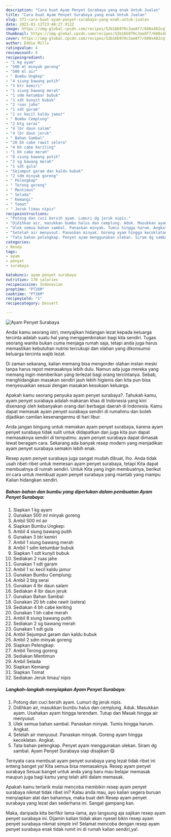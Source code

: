 ```yaml
---
description: "Cara buat Ayam Penyet Surabaya yang enak Untuk Jualan"
title: "Cara buat Ayam Penyet Surabaya yang enak Untuk Jualan"
slug: 371-cara-buat-ayam-penyet-surabaya-yang-enak-untuk-jualan
date: 2021-01-11T23:48:27.912Z
image: https://img-global.cpcdn.com/recipes/52b16b970c3ae8f7/680x482cq70/ayam-penyet-surabaya-foto-resep-utama.jpg
thumbnail: https://img-global.cpcdn.com/recipes/52b16b970c3ae8f7/680x482cq70/ayam-penyet-surabaya-foto-resep-utama.jpg
cover: https://img-global.cpcdn.com/recipes/52b16b970c3ae8f7/680x482cq70/ayam-penyet-surabaya-foto-resep-utama.jpg
author: Eddie Mills
ratingvalue: 4
reviewcount: 6
recipeingredient:
- "1 kg ayam"
- "500 ml minyak goreng"
- "500 ml air"
- " Bumbu Ungkep"
- "4 siung bawang putih"
- "3 btr kemiri"
- "1 siung bawang merah"
- "1 sdm ketumbar bubuk"
- "1 sdt kunyit bubuk"
- "2 ruas jahe"
- "1 sdt garam"
- "1 sc kecil kaldu jamur"
- " Bumbu Cemplung"
- "2 btg serai"
- "4 lbr daun salam"
- "4 lbr daun jeruk"
- " Bahan Sambal"
- "20 bh cabe rawit selera"
- "4 bh cabe keriting"
- "1 bh cabe merah"
- "8 siung bawang putih"
- "2 sg bawang merah"
- "1 sdt gula"
- "Sejumput garam dan kaldu bubuk"
- "2 sdm minyak goreng"
- " Pelengkap"
- " Terong goreng"
- " Mentimun"
- " Selada"
- " Kemangi"
- " Tomat"
- " Jeruk limau nipis"
recipeinstructions:
- "Potong dan cuci bersih ayam. Lumuri dg jeruk nipis."
- "Didihkan air, masukkan bumbu halus dan cemplung. Aduk. Masukkan ayam. Usahakan ayam hingga terendam. Tutup dan Masak hingga air menyusut."
- "Ulek semua bahan sambal. Panaskan minyak. Tumis hingga harum. Angkat."
- "Setelah air menyusut. Panaskan minyak. Goreng ayam hingga kecoklatan. Angkat."
- "Tata bahan pelengkap. Penyet ayam menggunakan ulekan. Siram dg sambal. Ayam Penyet Surabaya siap disajikan 😋"
categories:
- Resep
tags:
- ayam
- penyet
- surabaya

katakunci: ayam penyet surabaya 
nutrition: 170 calories
recipecuisine: Indonesian
preptime: "PT26M"
cooktime: "PT36M"
recipeyield: "1"
recipecategory: Dessert

---
```



![Ayam Penyet Surabaya](https://img-global.cpcdn.com/recipes/52b16b970c3ae8f7/680x482cq70/ayam-penyet-surabaya-foto-resep-utama.jpg)

Andai kamu seorang istri, menyajikan hidangan lezat kepada keluarga tercinta adalah suatu hal yang menggembirakan bagi kita sendiri. Tugas seorang  wanita bukan cuma menjaga rumah saja, tetapi anda juga harus memastikan kebutuhan nutrisi tercukupi dan olahan yang dikonsumsi keluarga tercinta wajib lezat.

Di zaman  sekarang, kalian memang bisa mengorder olahan instan meski tanpa harus repot memasaknya lebih dulu. Namun ada juga mereka yang memang ingin memberikan yang terlezat bagi orang tercintanya. Sebab, menghidangkan masakan sendiri jauh lebih higienis dan kita pun bisa menyesuaikan sesuai dengan masakan kesukaan keluarga. 



Apakah kamu seorang penyuka ayam penyet surabaya?. Tahukah kamu, ayam penyet surabaya adalah makanan khas di Indonesia yang kini disenangi oleh kebanyakan orang dari berbagai daerah di Indonesia. Kamu dapat memasak ayam penyet surabaya sendiri di rumahmu dan boleh dijadikan camilan kesenanganmu di hari libur.

Anda jangan bingung untuk memakan ayam penyet surabaya, karena ayam penyet surabaya tidak sulit untuk didapatkan dan juga kita pun dapat memasaknya sendiri di tempatmu. ayam penyet surabaya dapat dimasak lewat beragam cara. Sekarang ada banyak resep modern yang menjadikan ayam penyet surabaya semakin lebih enak.

Resep ayam penyet surabaya juga sangat mudah dibuat, lho. Anda tidak usah ribet-ribet untuk memesan ayam penyet surabaya, tetapi Kita dapat membuatnya di rumah sendiri. Untuk Kita yang ingin membuatnya, berikut ini cara untuk membuat ayam penyet surabaya yang mantab yang mampu Kalian hidangkan sendiri.

<!--inarticleads1-->

##### Bahan-bahan dan bumbu yang diperlukan dalam pembuatan Ayam Penyet Surabaya:

1. Siapkan 1 kg ayam
1. Gunakan 500 ml minyak goreng
1. Ambil 500 ml air
1. Siapkan  Bumbu Ungkep:
1. Ambil 4 siung bawang putih
1. Gunakan 3 btr kemiri
1. Ambil 1 siung bawang merah
1. Ambil 1 sdm ketumbar bubuk
1. Siapkan 1 sdt kunyit bubuk
1. Sediakan 2 ruas jahe
1. Gunakan 1 sdt garam
1. Ambil 1 sc kecil kaldu jamur
1. Gunakan  Bumbu Cemplung:
1. Ambil 2 btg serai
1. Gunakan 4 lbr daun salam
1. Sediakan 4 lbr daun jeruk
1. Gunakan  Bahan Sambal:
1. Gunakan 20 bh cabe rawit (selera)
1. Sediakan 4 bh cabe keriting
1. Gunakan 1 bh cabe merah
1. Ambil 8 siung bawang putih
1. Sediakan 2 sg bawang merah
1. Gunakan 1 sdt gula
1. Ambil Sejumput garam dan kaldu bubuk
1. Ambil 2 sdm minyak goreng
1. Siapkan  Pelengkap:
1. Ambil  Terong goreng
1. Sediakan  Mentimun
1. Ambil  Selada
1. Siapkan  Kemangi
1. Siapkan  Tomat
1. Sediakan  Jeruk limau/ nipis




<!--inarticleads2-->

##### Langkah-langkah menyiapkan Ayam Penyet Surabaya:

1. Potong dan cuci bersih ayam. Lumuri dg jeruk nipis.
1. Didihkan air, masukkan bumbu halus dan cemplung. Aduk. Masukkan ayam. Usahakan ayam hingga terendam. Tutup dan Masak hingga air menyusut.
1. Ulek semua bahan sambal. Panaskan minyak. Tumis hingga harum. Angkat.
1. Setelah air menyusut. Panaskan minyak. Goreng ayam hingga kecoklatan. Angkat.
1. Tata bahan pelengkap. Penyet ayam menggunakan ulekan. Siram dg sambal. Ayam Penyet Surabaya siap disajikan 😋




Ternyata cara membuat ayam penyet surabaya yang lezat tidak ribet ini enteng banget ya! Kita semua bisa memasaknya. Resep ayam penyet surabaya Sesuai banget untuk anda yang baru mau belajar memasak maupun juga bagi kamu yang telah ahli dalam memasak.

Apakah kamu tertarik mulai mencoba membikin resep ayam penyet surabaya nikmat tidak ribet ini? Kalau anda mau, ayo kalian segera buruan menyiapkan alat dan bahannya, maka buat deh Resep ayam penyet surabaya yang lezat dan sederhana ini. Sangat gampang kan. 

Maka, daripada kita berfikir lama-lama, ayo langsung aja sajikan resep ayam penyet surabaya ini. Dijamin kalian tiidak akan nyesel bikin resep ayam penyet surabaya nikmat simple ini! Selamat mencoba dengan resep ayam penyet surabaya enak tidak rumit ini di rumah kalian sendiri,ya!.

